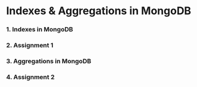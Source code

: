 # Indexes & Aggregations in MongoDB

### 1. Indexes in MongoDB

### 2. Assignment 1

### 3. Aggregations in MongoDB

### 4. Assignment 2
